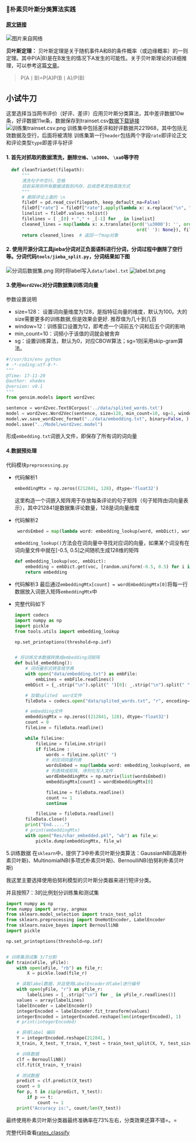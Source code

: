 ### 朴素贝叶斯分类算法实践

#### [原文链接](https://www.jianshu.com/p/e754d10f4fe6)


![图片来自网络](http://upload-images.jianshu.io/upload_images/3818161-f545b252c2d70e45.jpg?imageMogr2/auto-orient/strip%7CimageView2/2/w/1240)

**贝叶斯定理：**
贝叶斯定理是关于随机事件A和B的条件概率（或边缘概率）的一则定理。其中P(A|B)是在B发生的情况下A发生的可能性。关于贝叶斯理论的详细推理，可以参考这篇[文章](http://www.jianshu.com/p/c59851b1c0f3)。
> P(A丨B)=P(A)P(B丨A)/P(B)

## 小试牛刀
这里选择当当网书评价（好评、差评）应用贝叶斯分类算法，其中差评数据10w条，好评数据11w条，数据保存到trainset.csv[数据下载链接](https://github.com/xhades/rates_classify/tree/master/rates_classify/data)
![训练集trainset.csv.png](http://upload-images.jianshu.io/upload_images/3818161-45092258cd9c6278.png?imageMogr2/auto-orient/strip%7CimageView2/2/w/1240)
训练集中包括差评和好评数据共221968，其中包括无效数据及空行，后面将被清除
训练集第一行`header`包括两个字段`rate`即评论正文和评论类型`type`即差评与好评

#### 1. 首先对抓取的数据清洗，删除`空格`、`\u3000`、 `\xa0`等字符
  ```python
    def cleanTrianSet(filepath):
        """
        清洗句子中空行、空格
        目前采用将所有数据读取到内存，后续思考其他高效方式
        """
        # 删除评论上面的 \n
        fileDf = pd.read_csv(filepath, keep_default_na=False)
        fileDf["rate"] = fileDf["rate"].apply(lambda x: x.replace("\n", ""))
        linelist = fileDf.values.tolist()
        filelines = [ _[0] + "," + _[-1] for _ in linelist]
        cleaned_lines = map(lambda x: x.translate({ord('\u3000'): '', ord('\r'): '', ord('\xa0'): None,
                                                    ord(' '): None}), filelines[1:])  # 更加优雅的方式 在这个问题中是比较快的方式
        return cleaned_lines  # 返回一个map对象
  ```

#### 2. 使用开源分词工具**jieba分词**对正负面语料进行分词，分词过程中删除了空行等。分词代码`tools/jieba_split.py`，分词结果如下图
![分词后数据集.png](http://upload-images.jianshu.io/upload_images/3818161-aa9e6b08f7d2cd7e.png?imageMogr2/auto-orient/strip%7CimageView2/2/w/1240)
同时将label写入`data/label.txt`
![label.txt.png](http://upload-images.jianshu.io/upload_images/3818161-8437c852d7c70deb.png?imageMogr2/auto-orient/strip%7CimageView2/2/w/1240)

#### 3.使用`Word2Vec`对分词数据集训练词向量
参数设置说明
- size=128： 设置词向量维度为128，是指特征向量的维度，默认为100。大的size需要更多的训练数据,但是效果会更好. 推荐值为几十到几百
- window=12：训练窗口设置为12，即考虑一个词前五个词和后五个词的影响
- min_count=10：词频小于该值的词就会被舍弃
- sg：设置训练算法，默认为0，对应CBOW算法；sg=1则采用skip-gram算法。
```python
#!/usr/bin/env python
# -*-coding:utf-8-*-
"""
@Time: 17-11-20 
@author: xhades
@version: v0.1
"""
from gensim.models import word2vec

sentence = word2vec.Text8Corpus('../data/splited_words.txt')
model = word2vec.Word2Vec(sentence, size=128, min_count=10, sg=1, window=12, workers=8)
model.wv.save_word2vec_format("../data/embedding.txt", binary=False, )
model.save("../Model/word2vec.model")
```
形成`embedding.txt`词嵌入文件，即保存了所有词的词向量

#### 4.数据预处理        
代码模块`preprocessing.py`
- 代码解析1
  ```python
  embeddingMtx = np.zeros((212841, 128), dtype='float32')
  ```
    这里构造一个词嵌入矩阵用于存放每条评论的句子矩阵（句子矩阵由词向量表示），其中212841是数据集评论数量，128是词向量维度

- 代码解析2
  ```python
   wordsEmbed = map(lambda word: embedding_lookup(word, embDict), words)
  ```
    `embedding_lookup()`方法会在词向量中寻找对应词的向量，如果某个词没有在词向量文件中就在[-0.5, 0.5]之间随机生成128维的矩阵
  ```python
  def embedding_lookup(voc, embDict):
      embedding = embDict.get(voc, [random.uniform(-0.5, 0.5) for i in range(128)])
      return embedding
  ```
- 代码解析3
    最后通过`embeddingMtx[count] = wordEmbeddingMtx[0]`将每一行数据放入词嵌入矩阵`embeddingMtx`中
- 完整代码如下
  ```python
  import codecs
  import numpy as np
  import pickle
  from tools.utils import embedding_lookup

  np.set_printoptions(threshold=np.inf)


  # 将训练文本数据转换成embedding词矩阵
  def build_embedding():
      # 词向量形式转变成字典
      with open("data/embedding.txt") as embFile:
          embLines = embFile.readlines()
      embDict = {_.strip("\n").split(" ")[0]: _.strip("\n").split(" ")[1:] for _ in embLines[1:]}

      # 加载splited  word文件
      fileData = codecs.open("data/splited_words.txt", "r", encoding="utf-8")

      # embedding文件
      embeddingMtx = np.zeros((212841, 128), dtype='float32')
      count = 0
      fileLine = fileData.readline()

      while fileLine:
          fileLine = fileLine.strip()
          if fileLine :
              words = fileLine.split(" ")
              # 对应词向量列表
              wordsEmbed = map(lambda word: embedding_lookup(word, embDict), words)
              # 列表转成矩阵, 序列化写入文件
              wordEmbeddingMtx = np.matrix(list(wordsEmbed))
              embeddingMtx[count] = wordEmbeddingMtx[0]

              fileLine = fileData.readline()
              count += 1
              continue

          fileLine = fileData.readline()
      fileData.close()
      print("End.....")
      # print(embeddingMtx)
      with open("Res/char_embedded.pkl", "wb") as file_w:
          pickle.dump(embeddingMtx, file_w)
  ```

5.训练数据
在`sklearn`中，提供了3中朴素贝叶斯分类算法：GaussianNB(高斯朴素贝叶斯)、MultinomialNB(多项式朴素贝叶斯)、BernoulliNB(伯努利朴素贝叶斯)

我这里主要选择使用伯努利模型的贝叶斯分类器来进行短评分类。

并且按照7：3的比例划分训练集和测试集
```python
import numpy as np
from numpy import array, argmax
from sklearn.model_selection import train_test_split
from sklearn.preprocessing import OneHotEncoder, LabelEncoder
from sklearn.naive_bayes import BernoulliNB
import pickle

np.set_printoptions(threshold=np.inf)


# 训练集测试集 3/7分割
def train(xFile, yFile):
    with open(xFile, "rb") as file_r:
        X = pickle.load(file_r)

    # 读取label数据，并且使用LabelEncoder对label进行编号
    with open(yFile, "r") as yFile_r:
        labelLines = [_.strip("\n") for _ in yFile_r.readlines()]
    values = array(labelLines)
    labelEncoder = LabelEncoder()
    integerEncoded = labelEncoder.fit_transform(values)
    integerEncoded = integerEncoded.reshape(len(integerEncoded), 1)
    # print(integerEncoded)

    # 获得label 编码
    Y = integerEncoded.reshape(212841, )
    X_train, X_test, Y_train, Y_test = train_test_split(X, Y, test_size=0.3, random_state=42)

    # 训练数据
    clf = BernoulliNB()
    clf.fit(X_train, Y_train)

    # 测试数据
    predict = clf.predict(X_test)
    count = 0
    for p, t in zip(predict, Y_test):
        if p == t:
            count += 1
    print("Accuracy is:", count/len(Y_test))
```

最终使用朴素贝叶斯分类器最终准确率在73%左右，分类效果还算不错=。=

完整代码查看[rates_classify](https://github.com/xhades/rates_classify)






